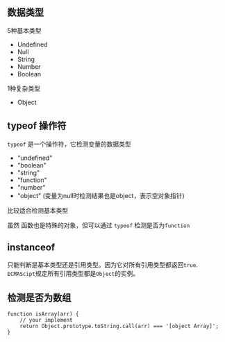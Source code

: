 ## 数据类型
5种基本类型
- Undefined
- Null
- String
- Number
- Boolean

1种复杂类型
- Object

## typeof 操作符
`typeof` 是一个操作符，它检测变量的数据类型
- "undefined"
- "boolean"
- "string"
- "function"
- "number"
- "object" (变量为null时检测结果也是object，表示空对象指针)

比较适合检测基本类型

虽然 函数也是特殊的对象，但可以通过
`typeof` 检测是否为`function`

## instanceof 
只能判断是基本类型还是引用类型。因为它对所有引用类型都返回`true`.
`ECMAScipt`规定所有引用类型都是`Object`的实例。

## 检测是否为数组
```
function isArray(arr) {
    // your implement
    return Object.prototype.toString.call(arr) === '[object Array]';
}
```

